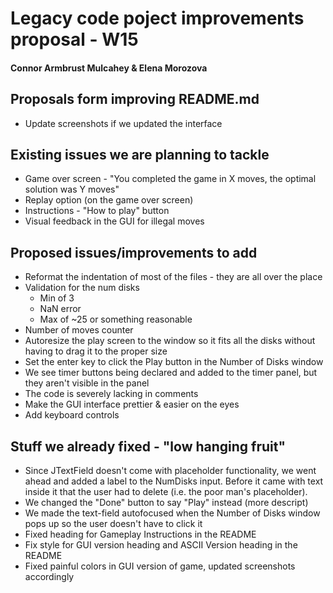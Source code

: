 # Legacy code poject improvements proposal - W15
#### Connor Armbrust Mulcahey & Elena Morozova

## Proposals form improving README.md
* Update screenshots if we updated the interface

## Existing issues we are planning to tackle
* Game over screen - "You completed the game in X moves, the optimal solution was Y moves"
* Replay option (on the game over screen)
* Instructions - "How to play" button
* Visual feedback in the GUI for illegal moves

## Proposed issues/improvements to add
* Reformat the indentation of most of the files - they are all over the place
* Validation for the num disks
  - Min of 3
  - NaN error
  - Max of ~25 or something reasonable
* Number of moves counter
* Autoresize the play screen to the window so it fits all the disks without having to drag it to the proper size
* Set the enter key to click the Play button in the Number of Disks window
* We see timer buttons being declared and added to the timer panel, but they aren't visible in the panel
* The code is severely lacking in comments
* Make the GUI interface prettier & easier on the eyes
* Add keyboard controls

## Stuff we already fixed - "low hanging fruit"
* Since JTextField doesn't come with placeholder functionality, we went ahead and added a label to the NumDisks input. Before it came with text inside it that the user had to delete (i.e. the poor man's placeholder).
* We changed the "Done" button to say "Play" instead (more descript)
* We made the text-field autofocused when the Number of Disks window pops up so the user doesn't have to click it
* Fixed heading for Gameplay Instructions in the README
* Fix style for GUI version heading and ASCII Version heading in the README
* Fixed painful colors in GUI version of game, updated screenshots accordingly
